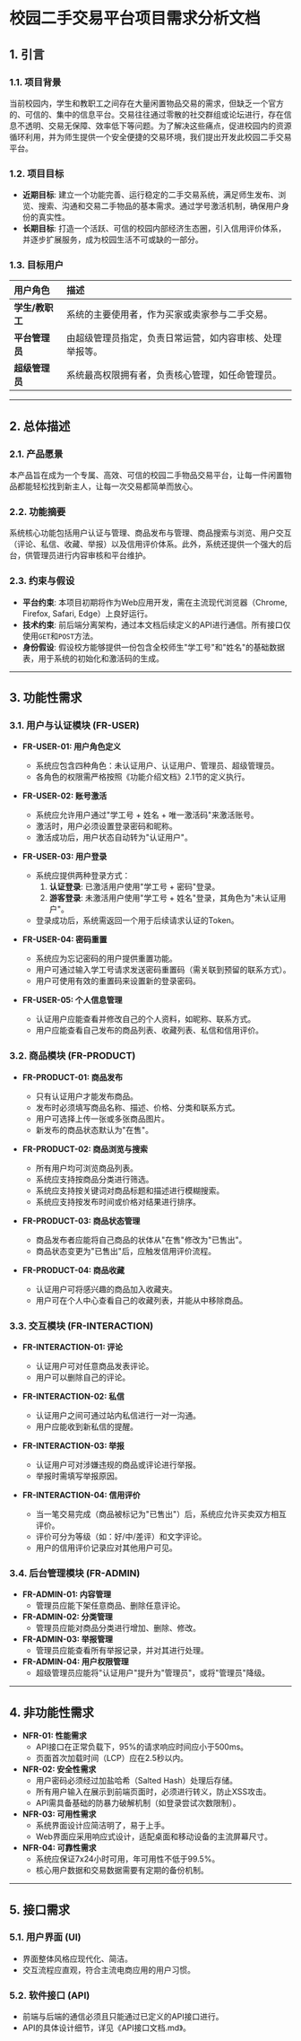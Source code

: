 # 校园二手交易平台项目需求分析文档

## 1. 引言

### 1.1. 项目背景
当前校园内，学生和教职工之间存在大量闲置物品交易的需求，但缺乏一个官方的、可信的、集中的信息平台。交易往往通过零散的社交群组或论坛进行，存在信息不透明、交易无保障、效率低下等问题。为了解决这些痛点，促进校园内的资源循环利用，并为师生提供一个安全便捷的交易环境，我们提出开发此校园二手交易平台。

### 1.2. 项目目标
- **近期目标**: 建立一个功能完善、运行稳定的二手交易系统，满足师生发布、浏览、搜索、沟通和交易二手物品的基本需求。通过学号激活机制，确保用户身份的真实性。
- **长期目标**: 打造一个活跃、可信的校园内部经济生态圈，引入信用评价体系，并逐步扩展服务，成为校园生活不可或缺的一部分。

### 1.3. 目标用户
| 用户角色 | 描述 |
| :--- | :--- |
| **学生/教职工** | 系统的主要使用者，作为买家或卖家参与二手交易。 |
| **平台管理员** | 由超级管理员指定，负责日常运营，如内容审核、处理举报等。 |
| **超级管理员** | 系统最高权限拥有者，负责核心管理，如任命管理员。 |

---

## 2. 总体描述

### 2.1. 产品愿景
本产品旨在成为一个专属、高效、可信的校园二手物品交易平台，让每一件闲置物品都能轻松找到新主人，让每一次交易都简单而放心。

### 2.2. 功能摘要
系统核心功能包括用户认证与管理、商品发布与管理、商品搜索与浏览、用户交互（评论、私信、收藏、举报）以及信用评价体系。此外，系统还提供一个强大的后台，供管理员进行内容审核和平台维护。

### 2.3. 约束与假设
- **平台约束**: 本项目初期将作为Web应用开发，需在主流现代浏览器（Chrome, Firefox, Safari, Edge）上良好运行。
- **技术约束**: 前后端分离架构，通过本文档后续定义的API进行通信。所有接口仅使用`GET`和`POST`方法。
- **身份假设**: 假设校方能够提供一份包含全校师生"学工号"和"姓名"的基础数据表，用于系统的初始化和激活码的生成。

---

## 3. 功能性需求

### 3.1. 用户与认证模块 (FR-USER)

- **FR-USER-01: 用户角色定义**
  - 系统应包含四种角色：未认证用户、认证用户、管理员、超级管理员。
  - 各角色的权限需严格按照《功能介绍文档》2.1节的定义执行。

- **FR-USER-02: 账号激活**
  - 系统应允许用户通过"学工号 + 姓名 + 唯一激活码"来激活账号。
  - 激活时，用户必须设置登录密码和昵称。
  - 激活成功后，用户状态自动转为"认证用户"。

- **FR-USER-03: 用户登录**
  - 系统应提供两种登录方式：
    1. **认证登录**: 已激活用户使用"学工号 + 密码"登录。
    2. **游客登录**: 未激活用户使用"学工号 + 姓名"登录，其角色为"未认证用户"。
  - 登录成功后，系统需返回一个用于后续请求认证的Token。

- **FR-USER-04: 密码重置**
  - 系统应为忘记密码的用户提供重置功能。
  - 用户可通过输入学工号请求发送密码重置码（需关联到预留的联系方式）。
  - 用户可使用有效的重置码来设置新的登录密码。

- **FR-USER-05: 个人信息管理**
  - 认证用户应能查看并修改自己的个人资料，如昵称、联系方式。
  - 用户应能查看自己发布的商品列表、收藏列表、私信和信用评价。

### 3.2. 商品模块 (FR-PRODUCT)

- **FR-PRODUCT-01: 商品发布**
  - 只有认证用户才能发布商品。
  - 发布时必须填写商品名称、描述、价格、分类和联系方式。
  - 用户可选择上传一张或多张商品图片。
  - 新发布的商品状态默认为"在售"。

- **FR-PRODUCT-02: 商品浏览与搜索**
  - 所有用户均可浏览商品列表。
  - 系统应支持按商品分类进行筛选。
  - 系统应支持按关键词对商品标题和描述进行模糊搜索。
  - 系统应支持按发布时间或价格对结果进行排序。

- **FR-PRODUCT-03: 商品状态管理**
  - 商品发布者应能将自己商品的状体从"在售"修改为"已售出"。
  - 商品状态变更为"已售出"后，应触发信用评价流程。

- **FR-PRODUCT-04: 商品收藏**
  - 认证用户可将感兴趣的商品加入收藏夹。
  - 用户可在个人中心查看自己的收藏列表，并能从中移除商品。

### 3.3. 交互模块 (FR-INTERACTION)

- **FR-INTERACTION-01: 评论**
  - 认证用户可对任意商品发表评论。
  - 用户可以删除自己的评论。

- **FR-INTERACTION-02: 私信**
  - 认证用户之间可通过站内私信进行一对一沟通。
  - 用户应能收到新私信的提醒。

- **FR-INTERACTION-03: 举报**
  - 认证用户可对涉嫌违规的商品或评论进行举报。
  - 举报时需填写举报原因。

- **FR-INTERACTION-04: 信用评价**
  - 当一笔交易完成（商品被标记为"已售出"）后，系统应允许买卖双方相互评价。
  - 评价可分为等级（如：好/中/差评）和文字评论。
  - 用户的信用评价记录应对其他用户可见。

### 3.4. 后台管理模块 (FR-ADMIN)

- **FR-ADMIN-01: 内容管理**
  - 管理员应能下架任意商品、删除任意评论。
- **FR-ADMIN-02: 分类管理**
  - 管理员应能对商品分类进行增加、删除、修改。
- **FR-ADMIN-03: 举报管理**
  - 管理员应能查看所有举报记录，并对其进行处理。
- **FR-ADMIN-04: 用户权限管理**
  - 超级管理员应能将"认证用户"提升为"管理员"，或将"管理员"降级。

---

## 4. 非功能性需求

- **NFR-01: 性能需求**
  - API接口在正常负载下，95%的请求响应时间应小于500ms。
  - 页面首次加载时间（LCP）应在2.5秒以内。
- **NFR-02: 安全性需求**
  - 用户密码必须经过加盐哈希（Salted Hash）处理后存储。
  - 所有用户输入在展示到前端页面时，必须进行转义，防止XSS攻击。
  - API需具备基础的防暴力破解机制（如登录尝试次数限制）。
- **NFR-03: 可用性需求**
  - 系统界面设计应简洁明了，易于上手。
  - Web界面应采用响应式设计，适配桌面和移动设备的主流屏幕尺寸。
- **NFR-04: 可靠性需求**
  - 系统应保证7x24小时可用，年可用性不低于99.5%。
  - 核心用户数据和交易数据需要有定期的备份机制。

---

## 5. 接口需求

### 5.1. 用户界面 (UI)
- 界面整体风格应现代化、简洁。
- 交互流程应直观，符合主流电商应用的用户习惯。

### 5.2. 软件接口 (API)
- 前端与后端的通信必须且只能通过已定义的API接口进行。
- API的具体设计细节，详见《API接口文档.md》。 